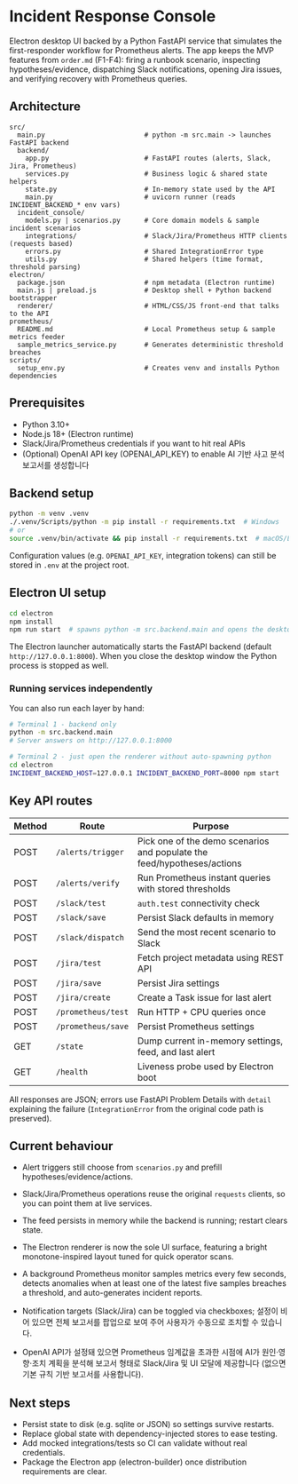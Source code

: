 ﻿# Incident Response Console

Electron desktop UI backed by a Python FastAPI service that simulates the first-responder workflow for Prometheus alerts. The app keeps the MVP features from `order.md` (F1-F4): firing a runbook scenario, inspecting hypotheses/evidence, dispatching Slack notifications, opening Jira issues, and verifying recovery with Prometheus queries.

## Architecture

```
src/
  main.py                         # python -m src.main -> launches FastAPI backend
  backend/
    app.py                        # FastAPI routes (alerts, Slack, Jira, Prometheus)
    services.py                   # Business logic & shared state helpers
    state.py                      # In-memory state used by the API
    main.py                       # uvicorn runner (reads INCIDENT_BACKEND_* env vars)
  incident_console/
    models.py | scenarios.py      # Core domain models & sample incident scenarios
    integrations/                 # Slack/Jira/Prometheus HTTP clients (requests based)
    errors.py                     # Shared IntegrationError type
    utils.py                      # Shared helpers (time format, threshold parsing)
electron/
  package.json                    # npm metadata (Electron runtime)
  main.js | preload.js            # Desktop shell + Python backend bootstrapper
  renderer/                       # HTML/CSS/JS front-end that talks to the API
prometheus/
  README.md                       # Local Prometheus setup & sample metrics feeder
  sample_metrics_service.py       # Generates deterministic threshold breaches
scripts/
  setup_env.py                    # Creates venv and installs Python dependencies
```

## Prerequisites

- Python 3.10+
- Node.js 18+ (Electron runtime)
- Slack/Jira/Prometheus credentials if you want to hit real APIs
- (Optional) OpenAI API key (OPENAI_API_KEY) to enable AI 기반 사고 분석 보고서를 생성합니다

## Backend setup

```bash
python -m venv .venv
./.venv/Scripts/python -m pip install -r requirements.txt  # Windows
# or
source .venv/bin/activate && pip install -r requirements.txt  # macOS/Linux
```

Configuration values (e.g. `OPENAI_API_KEY`, integration tokens) can still be stored in `.env` at the project root.

## Electron UI setup

```bash
cd electron
npm install
npm run start  # spawns python -m src.backend.main and opens the desktop window
```

The Electron launcher automatically starts the FastAPI backend (default `http://127.0.0.1:8000`). When you close the desktop window the Python process is stopped as well.

### Running services independently

You can also run each layer by hand:

```bash
# Terminal 1 - backend only
python -m src.backend.main
# Server answers on http://127.0.0.1:8000

# Terminal 2 - just open the renderer without auto-spawning python
cd electron
INCIDENT_BACKEND_HOST=127.0.0.1 INCIDENT_BACKEND_PORT=8000 npm start
```

## Key API routes

| Method | Route               | Purpose                              |
| ------ | ------------------- | ------------------------------------ |
| POST   | `/alerts/trigger`   | Pick one of the demo scenarios and populate the feed/hypotheses/actions |
| POST   | `/alerts/verify`    | Run Prometheus instant queries with stored thresholds |
| POST   | `/slack/test`       | `auth.test` connectivity check       |
| POST   | `/slack/save`       | Persist Slack defaults in memory     |
| POST   | `/slack/dispatch`   | Send the most recent scenario to Slack |
| POST   | `/jira/test`        | Fetch project metadata using REST API |
| POST   | `/jira/save`        | Persist Jira settings                |
| POST   | `/jira/create`      | Create a Task issue for last alert   |
| POST   | `/prometheus/test`  | Run HTTP + CPU queries once          |
| POST   | `/prometheus/save`  | Persist Prometheus settings          |
| GET    | `/state`            | Dump current in-memory settings, feed, and last alert |
| GET    | `/health`           | Liveness probe used by Electron boot |

All responses are JSON; errors use FastAPI Problem Details with `detail` explaining the failure (`IntegrationError` from the original code path is preserved).

## Current behaviour

- Alert triggers still choose from `scenarios.py` and prefill hypotheses/evidence/actions.
- Slack/Jira/Prometheus operations reuse the original `requests` clients, so you can point them at live services.
- The feed persists in memory while the backend is running; restart clears state.
- The Electron renderer is now the sole UI surface, featuring a bright monotone-inspired layout tuned for quick operator scans.
- A background Prometheus monitor samples metrics every few seconds, detects anomalies when at least one of the latest five samples breaches a threshold, and auto-generates incident reports.
- Notification targets (Slack/Jira) can be toggled via checkboxes; 설정이 비어 있으면 전체 보고서를 팝업으로 보여 주어 사용자가 수동으로 조치할 수 있습니다.

- OpenAI API가 설정돼 있으면 Prometheus 임계값을 초과한 시점에 AI가 원인·영향·조치 계획을 분석해 보고서 형태로 Slack/Jira 및 UI 모달에 제공합니다 (없으면 기본 규칙 기반 보고서를 사용합니다).

## Next steps

- Persist state to disk (e.g. sqlite or JSON) so settings survive restarts.
- Replace global state with dependency-injected stores to ease testing.
- Add mocked integrations/tests so CI can validate without real credentials.
- Package the Electron app (electron-builder) once distribution requirements are clear.






